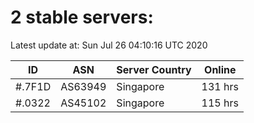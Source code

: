 # 2 stable servers:

Latest update at: Sun Jul 26 04:10:16 UTC 2020

| ID | ASN | Server Country | Online |
| -- | --- | -------------- | ------ |
| #.7F1D | AS63949 | Singapore | 131 hrs |
| #.0322 | AS45102 | Singapore | 115 hrs |

